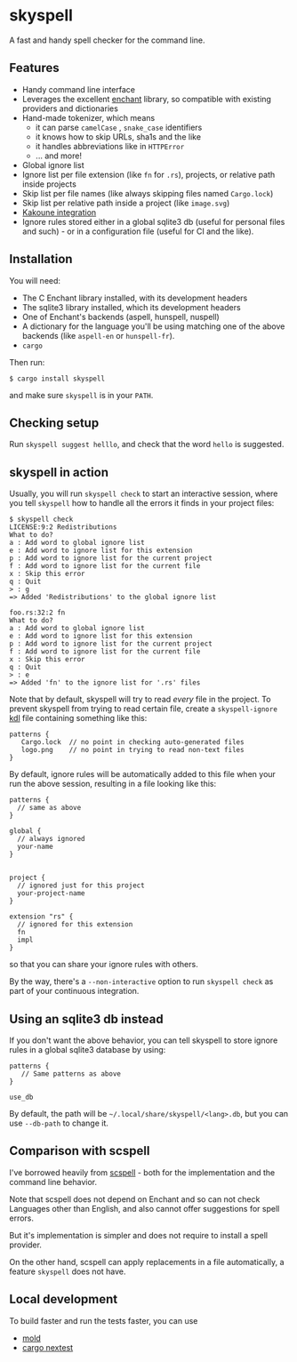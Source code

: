 # skyspell

A fast and handy spell checker for the command line.

## Features

* Handy command line interface
* Leverages the excellent [enchant](https://abiword.github.io/enchant/) library,
  so compatible with existing providers and dictionaries
* Hand-made tokenizer, which means
   * it can parse `camelCase` , `snake_case` identifiers
   * it knows how to skip URLs, sha1s and the like
   * it handles abbreviations like in `HTTPError`
   * ... and more!
* Global ignore list
* Ignore list per file extension (like `fn` for `.rs`), projects, or
  relative path inside projects
* Skip list per file names (like always skipping files named `Cargo.lock`)
* Skip list per relative path inside a project (like `image.svg`)
* [Kakoune integration](https://git.sr.ht/~your-tools/skyspell/tree/main/item/crates/kak/README.md)
* Ignore rules stored either in a global sqlite3 db (useful for personal files and such) - or in a configuration file (useful for CI and the like).

## Installation

You will need:

* The C Enchant library installed, with its development headers
* The sqlite3 library installed, which its development headers
* One of Enchant's backends (aspell, hunspell, nuspell)
* A dictionary for the language you'll be using matching one of
  the above backends (like `aspell-en` or `hunspell-fr`).
* `cargo`

Then run:

```
$ cargo install skyspell
```

and make sure `skyspell` is in your `PATH`.

## Checking setup

Run `skyspell suggest helllo`, and check that the word `hello`
is suggested.

## skyspell in action

Usually, you will run `skyspell check` to start an interactive session,
where you tell `skyspell` how to handle all the errors it finds in your
project files:

```
$ skyspell check
LICENSE:9:2 Redistributions
What to do?
a : Add word to global ignore list
e : Add word to ignore list for this extension
p : Add word to ignore list for the current project
f : Add word to ignore list for the current file
x : Skip this error
q : Quit
> : g
=> Added 'Redistributions' to the global ignore list

foo.rs:32:2 fn
What to do?
a : Add word to global ignore list
e : Add word to ignore list for this extension
p : Add word to ignore list for the current project
f : Add word to ignore list for the current file
x : Skip this error
q : Quit
> : e
=> Added 'fn' to the ignore list for '.rs' files
```

Note that by default, skyspell will try to read *every* file in the project.
To prevent skyspell from trying to read certain file, create a `skyspell-ignore` [kdl](https://kdl.dev/) file containing something like this:

```kdl
patterns {
   Cargo.lock  // no point in checking auto-generated files
   logo.png    // no point in trying to read non-text files
}
```

By default, ignore rules will be automatically added to this file when
your run the above session, resulting in a file looking like this:

```kdl
patterns {
  // same as above
}

global {
  // always ignored
  your-name
}


project {
  // ignored just for this project
  your-project-name
}

extension "rs" {
  // ignored for this extension
  fn
  impl
}
```

so that you can share your ignore rules with others.

By the way, there's a `--non-interactive` option to run `skyspell check`
as part of your continuous integration.

## Using an sqlite3 db instead

If you don't want the above behavior, you can tell skyspell to store
ignore rules in a global sqlite3 database by using:

```kdl
patterns {
   // Same patterns as above
}

use_db
```

By default, the path will be `~/.local/share/skyspell/<lang>.db`, but you
can use `--db-path` to change it.

## Comparison with scspell

I've borrowed heavily from [scspell](https://github.com/myint/scspell) -
both for the implementation and the command line behavior.

Note that scspell does not depend on Enchant and so can not check
Languages other than English, and also cannot offer suggestions for
spell errors.

But it's implementation is simpler and does not require to install a
spell provider.

On the other hand, scspell can apply replacements in a file automatically,
a feature `skyspell` does not have.

## Local development

To build faster and run the tests faster, you can use

* [mold](https://github.com/rui314/mold/)
* [cargo nextest](https://nexte.st/)

